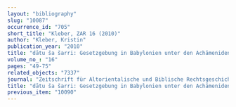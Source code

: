 ```yaml
---
layout: "bibliography"
slug: "10087"
occurrence_id: "705"
short_title: "Kleber, ZAR 16 (2010)"
author: "Kleber, Kristin"
publication_year: "2010"
title: "dātu ša šarri: Gesetzgebung in Babylonien unter den Achämeniden (with the collab. of Johannes Hackl) "
volume_no_: "16"
pages: "49-75"
related_objects: "7337"
journal: "Zeitschrift für Altorientalische und Biblische Rechtsgeschichte"
title: "dātu ša šarri: Gesetzgebung in Babylonien unter den Achämeniden (with the collab. of Johannes Hackl) "
previous_item: "10090"
---
```

